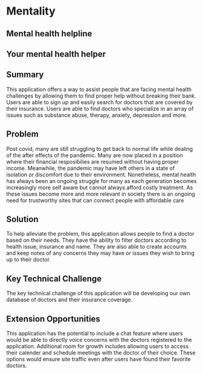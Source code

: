 # Mentality #

## Mental health helpline ##

## Your mental health helper  ##

## Summary ##
   This application offers a way to assist people that are facing mental health challenges by allowing them to find proper help without breaking their bank. Users are able to sign up and easily search for doctors that are covered by their insurance. Users are able to find doctors who specialize in an array of issues such as substance abuse, therapy, anxiety, depression and more. 

## Problem ##
   Post covid, many are still struggling to get back to normal life while dealing of the after effects of the pandemic. Many are now placed in a position where their financial resposibilies are resumed without having proper income. Meanwhile, the pandemic may have left others in a state of isolation or discomfort due to their environment. Nonetheless, mental health has always been an ongoing struggle for many as each generation becomes increasingly more self aware but cannot always afford costly treatment. As these issues become more and more relevant in society there is an ongoing need for trustworthy sites that can connect people with affordable care

## Solution ##
   To help alleviate the problem, this application allows people to find a doctor based on their needs. They have the ability to filter doctors according to health issue, insurance and name. They are also able to create accounts and keep notes of any concerns they may have or issues they wish to bring up to their doctor. 
 
## Key Technical Challenge ##
   The key technical challenge of this application will be developing our own database of doctors and their insurance coverage.
   
## Extension Opportunities ##
   This application has the potential to include a chat feature where users would be able to directly voice concerns with the doctors registered to the application. Additional room for growth includes allowing users to access their calender and schedule meetings with the doctor of their choice. These options would ensure site traffic even after users have found their favorite doctors.

